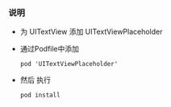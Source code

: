 ### 说明
- 为 UITextView 添加 UITextViewPlaceholder
- 通过Podfile中添加

      pod 'UITextViewPlaceholder'
    
- 然后 执行

      pod install
